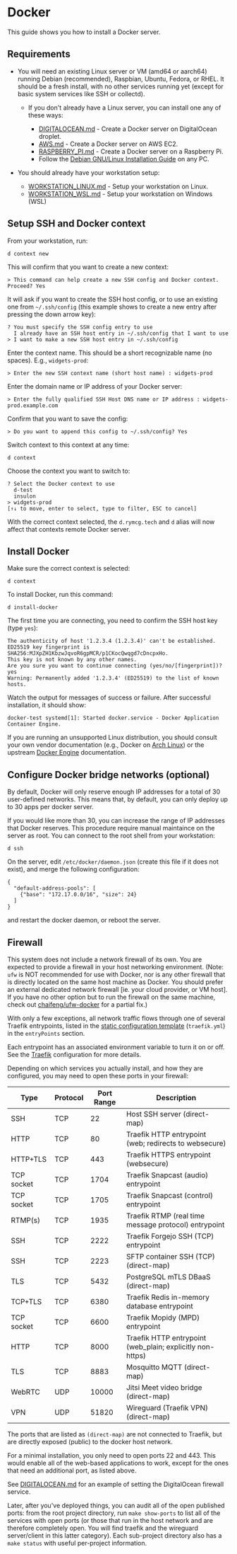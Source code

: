 # Docker

This guide shows you how to install a Docker server.

## Requirements

 * You will need an existing Linux server or VM (amd64 or aarch64)
   running Debian (recommended), Raspbian, Ubuntu, Fedora, or RHEL. It
   should be a fresh install, with no other services running yet
   (except for basic system services like SSH or collectd).

   * If you don't already have a Linux server, you can install one any of these ways:

     * [DIGITALOCEAN.md](DIGITALOCEAN.md) - Create a Docker server on
       DigitalOcean droplet.
     * [AWS.md](AWS.md) - Create a Docker server on AWS EC2.
     * [RASPBERRY_PI.md](RASPBERRY_PI.md) - Create a Docker server on a
       Raspberry Pi.
     * Follow the [Debian GNU/Linux Installation
       Guide](https://www.debian.org/releases/stable/amd64/) on any
       PC.

 * You should already have your workstation setup:

   * [WORKSTATION_LINUX.md](WORKSTATION_LINUX.md) - Setup your workstation on Linux.
   * [WORKSTATION_WSL.md](WORKSTATION_WSL.md) - Setup your workstation on Windows (WSL)
 
## Setup SSH and Docker context

From your workstation, run:

```
d context new
```

This will confirm that you want to create a new context:

```
> This command can help create a new SSH config and Docker context. Proceed? Yes
```

It will ask if you want to create the SSH host config, or to use an
existing one from `~/.ssh/config` (this example shows to create a new
entry after pressing the down arrow key):

```
? You must specify the SSH config entry to use  
  I already have an SSH host entry in ~/.ssh/config that I want to use
> I want to make a new SSH host entry in ~/.ssh/config
```

Enter the context name. This should be a short recognizable name (no
spaces). E.g., `widgets-prod`:

```
> Enter the new SSH context name (short host name) : widgets-prod
```

Enter the domain name or IP address of your Docker server:

```
> Enter the fully qualified SSH Host DNS name or IP address : widgets-prod.example.com
```

Confirm that you want to save the config:

```
> Do you want to append this config to ~/.ssh/config? Yes
```

Switch context to this context at any time:

```
d context
```

Choose the context you want to switch to:

```
? Select the Docker context to use  
  d-test
  insulon
> widgets-prod
[↑↓ to move, enter to select, type to filter, ESC to cancel]
```

With the correct context selected, the `d.rymcg.tech` and `d` alias
will now affect that contexts remote Docker server.

## Install Docker

Make sure the correct context is selected:

```
d context
```

To install Docker, run this command:

```
d install-docker
```

The first time you are connecting, you need to confirm the SSH host
key (type `yes`):

```
The authenticity of host '1.2.3.4 (1.2.3.4)' can't be established.
ED25519 key fingerprint is SHA256:MJXpZH1KbzwJqvoR6gpMCR/p1CKocQwqgd7cDncpxHo.
This key is not known by any other names.
Are you sure you want to continue connecting (yes/no/[fingerprint])? yes
Warning: Permanently added '1.2.3.4' (ED25519) to the list of known hosts.
```

Watch the output for messages of success or failure. After successful
installation, it should show:

```
docker-test systemd[1]: Started docker.service - Docker Application Container Engine.
```

If you are running an unsupported Linux distribution, you should
consult your own vendor documentation (e.g., Docker on [Arch
Linux](https://wiki.archlinux.org/title/Docker)) or the upstream
[Docker Engine](https://docs.docker.com/engine/install/#server)
documentation.

## Configure Docker bridge networks (optional)

By default, Docker will only reserve enough IP addresses for a total
of 30 user-defined networks. This means that, by default, you can only
deploy up to 30 apps per docker server.

If you would like more than 30, you can increase the range of IP
addresses that Docker reserves. This procedure require manual
maintaince on the server as root. You can connect to the root shell
from your workstation:

```
d ssh
```

On the server, edit `/etc/docker/daemon.json` (create this file if it
does not exist), and merge the following configuration:

```
{
  "default-address-pools": [
    {"base": "172.17.0.0/16", "size": 24}
  ]
}
```

and restart the docker daemon, or reboot the server.

## Firewall

This system does not include a network firewall of its own. You are
expected to provide a firewall in your host networking environment.
(Note: `ufw` is NOT recommended for use with Docker, nor is any other
firewall that is directly located on the same host machine as Docker.
You should prefer an external dedicated network firewall [ie. your
cloud provider, or VM host]. If you have no other option but to run
the firewall on the same machine, check out
[chaifeng/ufw-docker](https://github.com/chaifeng/ufw-docker#solving-ufw-and-docker-issues)
for a partial fix.)

With only a few exceptions, all network traffic flows through one of
several Traefik entrypoints, listed in the [static configuration
template](traefik/config/traefik.yml) (`traefik.yml`) in the
`entryPoints` section.

Each entrypoint has an associated environment variable to turn it on
or off. See the [Traefik](traefik) configuration for more details.

Depending on which services you actually install, and how they are
configured, you may need to open these ports in your firewall:

| Type       | Protocol | Port Range | Description                                               |
|------------|----------|------------|-----------------------------------------------------------|
| SSH        | TCP      | 22         | Host SSH server (direct-map)                              |
| HTTP       | TCP      | 80         | Traefik HTTP entrypoint (web; redirects to websecure)     |
| HTTP+TLS   | TCP      | 443        | Traefik HTTPS entrypoint (websecure)                      |
| TCP socket | TCP      | 1704       | Traefik Snapcast (audio) entrypoint                       |
| TCP socket | TCP      | 1705       | Traefik Snapcast (control) entrypoint                     |
| RTMP(s)    | TCP      | 1935       | Traefik RTMP (real time message protocol) entrypoint      |
| SSH        | TCP      | 2222       | Traefik Forgejo SSH (TCP) entrypoint                      |
| SSH        | TCP      | 2223       | SFTP container SSH (TCP) (direct-map)                     |
| TLS        | TCP      | 5432       | PostgreSQL mTLS DBaaS (direct-map)                        |
| TCP+TLS    | TCP      | 6380       | Traefik Redis in-memory database entrypoint               |
| TCP socket | TCP      | 6600       | Traefik Mopidy (MPD) entrypoint                           |
| HTTP       | TCP      | 8000       | Traefik HTTP entrypoint (web_plain; explicitly non-https) |
| TLS        | TCP      | 8883       | Mosquitto MQTT (direct-map)                               |
| WebRTC     | UDP      | 10000      | Jitsi Meet video bridge (direct-map)                      |
| VPN        | UDP      | 51820      | Wireguard (Traefik VPN)  (direct-map)                     |

The ports that are listed as `(direct-map)` are not connected to
Traefik, but are directly exposed (public) to the docker host network.

For a minimal installation, you only need to open ports 22 and 443.
This would enable all of the web-based applications to work, except
for the ones that need an additional port, as listed above.

See [DIGITALOCEAN.md](DIGITALOCEAN.md) for an example of setting the
DigitalOcean firewall service.

Later, after you've deployed things, you can audit all of the open
published ports: from the root project directory, run `make
show-ports` to list all of the services with open ports (or those that
run in the host network and are therefore completely open. You will
find traefik and the wireguard server/client in this latter category).
Each sub-project directory also has a `make status` with useful
per-project information.
